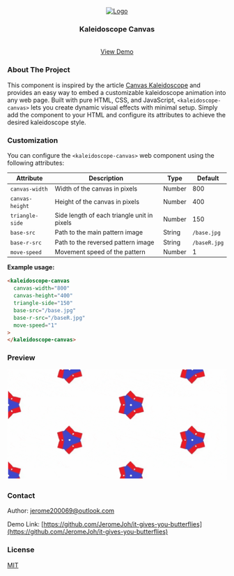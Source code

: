 <a name="readme-top"></a>
<br />

<div align="center">
  <a href="">
    <img src="https://icons.iconarchive.com/icons/microsoft/fluentui-emoji-mono/128/Mirror-icon.png" alt="Logo" width="80" height="80">
  </a>

  <h3 align="center">Kaleidoscope Canvas</h3>

  <p align="center">
    <br />
    <a href="https://jeromejoh.github.io/kaleidoscope-canvas/">View Demo</a>
  </p>
</div>

### About The Project

This component is inspired by the article [Canvas Kaleidoscope](https://www.pepperoni.blog/canvas-kaleidoscope/) and provides an easy way to embed a customizable kaleidoscope animation into any web page. Built with pure HTML, CSS, and JavaScript, `<kaleidoscope-canvas>` lets you create dynamic visual effects with minimal setup. Simply add the component to your HTML and configure its attributes to achieve the desired kaleidoscope style.

### Customization

You can configure the `<kaleidoscope-canvas>` web component using the following attributes:

| Attribute       | Description                                 | Type   | Default      |
| --------------- | ------------------------------------------- | ------ | ------------ |
| `canvas-width`  | Width of the canvas in pixels               | Number | 800          |
| `canvas-height` | Height of the canvas in pixels              | Number | 400          |
| `triangle-side` | Side length of each triangle unit in pixels | Number | 150          |
| `base-src`      | Path to the main pattern image              | String | `/base.jpg`  |
| `base-r-src`    | Path to the reversed pattern image          | String | `/baseR.jpg` |
| `move-speed`    | Movement speed of the pattern               | Number | 1            |

**Example usage:**

```html
<kaleidoscope-canvas
  canvas-width="800"
  canvas-height="400"
  triangle-side="150"
  base-src="/base.jpg"
  base-r-src="/baseR.jpg"
  move-speed="1"
>
</kaleidoscope-canvas>
```

### Preview

![preview](./preview.gif)

### Contact

Author: [jerome200069@outlook.com](mailto:jerome200069@outlook.com)

Demo Link: [https://github.com/JeromeJoh/it-gives-you-butterflies](https://github.com/JeromeJoh/it-gives-you-butterflies)

### License

[MIT](LICENSE)
